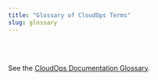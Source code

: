 ```yaml
---
title: "Glossary of CloudOps Terms"
slug: glossary
---
```


<br>
<br>

See the <a href="https://docs.cloudops.com/#/quickstart/glossary" target="_blank">CloudOps Documentation Glossary</a>.

<br>
<br>
<br>